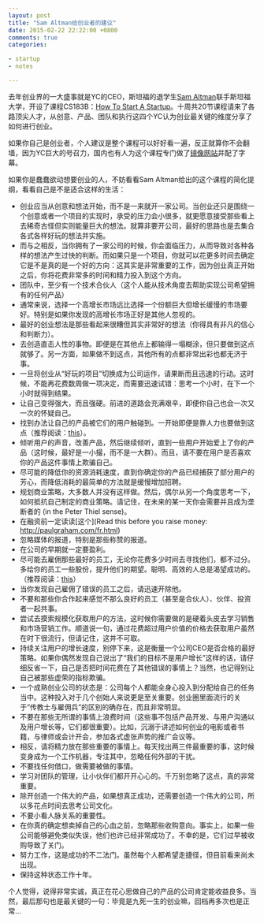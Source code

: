 ```yaml
---
layout: post
title: "Sam Altman给创业者的建议"
date: 2015-02-22 22:22:00 +0800
comments: true
categories: 

- startup
- notes

---
```


去年创业界的一大盛事就是YC的CEO，斯坦福的退学生[Sam Altman](http://blog.samaltman.com/)联手斯坦福大学，开设了课程CS183B：[How To Start A Startup](http://startupclass.samaltman.com/)。十周共20节课程请来了各路顶尖人才，从创意、产品、团队和执行这四个YC认为创业最关键的维度分享了如何进行创业。

如果你自己是创业者，个人建议是整个课程可以好好看一遍，反正就算你不会翻墙，因为YC巨大的号召力，国内也有人为这个课程专门做了[镜像网站](http://startupclass.club/)并配了字幕。

如果你是蠢蠢欲动想要创业的人，不妨看看Sam Altman给出的这个课程的简化提纲，看看自己是不是适合这样的生活：

- 创业应当从创意和想法开始，而不是一来就开一家公司。当创业还只是围绕一个创意或者一个项目的实现时，承受的压力会小很多，就更愿意接受那些看上去稀奇古怪但实则能量巨大的想法。就算非要开公司，最好的思路也是去集合各式各样好玩的想法并实施。
- 而与之相反，当你拥有了一家公司的时候，你会面临压力，从而导致对各种各样的想法产生过快的判断。而如果只是一个项目，你就可以花更多时间去确定它是不是真的是一个好的方向：这其实是非常重要的工作，因为创业真正开始之后，你将花费非常多的时间和精力投入到这个方向。
- 团队中，至少有一个技术合伙人（这个人能从技术角度去帮助实现公司希望拥有的任何产品）
- 通常来说，选择一个高增长市场远比选择一个份额巨大但增长缓慢的市场要好。特别是如果你发现的高增长市场正好是其他人忽视的。
- 最好的创业想法是那些看起来很糟但其实非常好的想法（你得具有非凡的信心和判断力）。
- 去创造直击人性的事物。即便是在其他点上都输得一塌糊涂，但只要做到这点就够了。另一方面，如果做不到这点，其他所有的点都非常出彩也都无济于事。
- 一旦将创业从“好玩的项目”切换成为公司运作，请果断而且迅速的行动。这时候，不能再花费数周做一项决定，而需要迅速试错：思考一个小时，在下一个小时就得到结果。
- 让自己变得强大，而且强硬。前进的道路会充满艰辛，即便你自己也会一次又一次的怀疑自己。
- 找到办法让自己的产品被它们的用户触碰到。一开始即便是靠人力也要做到这点（推荐阅读：[this](http://www.paulgraham.com/ds.html)）。
- 倾听用户的声音，改善产品，然后继续倾听，直到一些用户开始爱上了你的产品（这时候，最好是一小撮，而不是一大群）。而且，请不要在用户是否喜欢你的产品这件事情上欺骗自己。
- 尽可能的降低你的资源消耗速度，直到你确定你的产品已经捕获了部分用户的芳心，而降低消耗的最简单的方法就是缓慢增加招聘。
- 规划商业策略，大多数人并没有这样做。然后，偶尔从另一个角度思考一下，如何抵抗自己制定的商业策略。请记住，在未来的某一天你会需要并且成为垄断者的 (in the Peter Thiel sense)。
- 在融资前一定读读[这个](Read this before you raise money: http://paulgraham.com/fr.html)
- 忽略媒体的报道，特别是那些称赞的报道。
- 在公司的早期就一定要盈利。
- 尽可能去雇佣那些最好的员工，无论你花费多少时间去寻找他们，都不过分。多给你的员工一些股份，提升他们的期望。聪明、高效的人总是渴望成功的。（推荐阅读：[this](http://blog.samaltman.com/how-to-hire)）
- 当你发现自己雇佣了错误的员工之后，请迅速开除他。
- 不要和那些你合作起来感觉不那么良好的员工（甚至是合伙人）、伙伴、投资者一起共事。
- 尝试去摸索规模化获取用户的方法，这时候你需要做的是硬着头皮去学习销售和市场营销工作。顺道说一句，通过花费超过用户价值的价格去获取用户虽然在时下很流行，但请记住，这并不可取。
- 持续关注用户的增长速度，别停下来，这是衡量一个公司CEO是否合格的最好策略。如果你偶然发现自己说出了“我们的目标不是用户增长”这样的话，请仔细反省一下，自己是否把时间花费在了其他错误的事情上？当然，也记得别让自己被那些虚荣的指标欺骗。
- 一个成熟创业公司的状态是：公司每个人都能全身心投入到分配给自己的任务当中。这种投入对于几个创始人来说更是至关重要。创业圈里面流行的关于“传教士与雇佣兵”的区别的确存在，而且非常明显。
- 不要在那些无所谓的事情上浪费时间（这些事不包括产品开发、与用户沟通以及用户增长等，它们都很重要）。比如，沉溺于讲述如何创业的电影或者书籍，与律师或会计开会，参加各式虚张声势的推广会议等。
- 相反，请将精力放在那些重要的事情上。每天找出两三件最重要的事，这时候变身成为一个工作机器，专注其中，忽略任何外部的干扰。
- 不要找任何借口，做需要被做的事情。
- 学习对团队的管理，让小伙伴们都开开心心的。千万别忽略了这点，真的非常重要。
- 除开创造一个伟大的产品，如果想真正成功，还需要创造一个伟大的公司，所以多花点时间去思考公司文化。
- 不要小看人脉关系的重要性。
- 在你真的确定想卖掉自己的心血之前，忽略那些收购意向。事实上，如果一些公司能够避免类似失误，他们也许已经非常成功了。不幸的是，它们过早被收购导致了关门。
- 努力工作，这是成功的不二法门。虽然每个人都希望走捷径，但目前看来尚未出现。
- 保持这种状态工作十年。

个人觉得，说得非常实诚，真正在花心思做自己的产品的公司肯定能收益良多。当然，最后那句也是最关键的一句：毕竟是九死一生的创业嘛，回档再多次也是正常...
